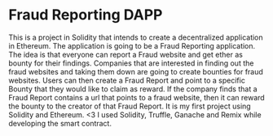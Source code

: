 # Fraud Reporting DAPP

This is a project in Solidity that intends to create a decentralized application in Ethereum. The application is going to be a Fraud Reporting application. The idea is that everyone can report a Fraud website and get ether as bounty for their findings. Companies that are interested in finding out the fraud websites and taking them down are going to create bounties for fraud websites. Users can then create a Fraud Report and point to a specific Bounty that they would like to claim as reward. If the company finds that a Fraud Report contains a url that points to a fraud website, then it can reward the bounty to the creator of that Fraud Report.
It is my first project using Solidity and Ethereum. <3
I used Solidity, Truffle, Ganache and Remix while developing the smart contract.